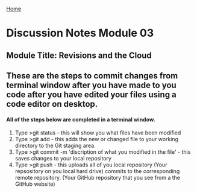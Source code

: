 [Home](https://pmargellos.github.io/reading-notes)

# Discussion Notes Module 03
## Module Title: Revisions and the Cloud

## These are the steps to commit changes from terminal window after you have made to you code after you have edited your files using a code editor on desktop.

#### All of the steps below are completed in a terminal window.

1. Type >git status - this will show you what files have been modified
2. Type >git add <file name that you want to add> - this adds the new or changed file to your working directory to the Git staging area.
3. Type >git commit -m 'discription of what you modified in the file' - this saves changes to your local repository
4. Type >git push - this uploads all of you local repository (Your repsository on you local hard drive) commits to the corresponding remote repository. (Your GitHub repository    that you see from a the GitHub website)
